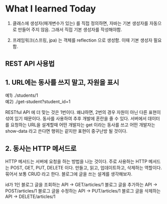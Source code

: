 # What I learned Today

1. 클래스에 생성자(매개변수가 있는) 를 직접 정의하면, 자바는 기본 생성자를 자동으로 만들어 주지 않음. 그래서 직접 기본 생성자를 작성해야함. 
  
2. 프레임워크(스프링, jpa) 는 객체를 reflection 으로 생성함. 이때 기본 생성자 필요함. 

## REST API 사용법

## 1. URL에는 동사를 쓰지 말고, 자원을 표시

예1) ./students/1  
예2) ./get-student?student_id=1

RESTful API 에 더 맞는 것은 1번이다. 왜냐하면, 2번의 경우 자원이 아닌 다른 표현이 섞여 있기 때문이다. 동사를 사용하여 추후 개발에 혼란을 줄 수 있다. 서버에서 데이터를 요청하는 URL을 설계할때 어떤 개발자는 get 이라는 동사를 쓰고 어떤 개발자는 show-data 라고 쓴다면 행위는 같지만 표현이 중구난방 될 것이다.

## 2. 동사는 HTTP 메서드로
HTTP 메서드는 서버에 요청을 하는 방법을 나눈 것이다. 주로 사용하는 HTTP 메서드는 POST, GET, PUT, DELETE 이다. 만들고, 읽고, 업데이트하고, 삭제하는 역할이다. 묶어서 보통 CRUD 라고 한다. 블로그에 글을 쓰는 설계를 생각해보자.

id가 1인 블로그 글을 조회하는 API -> GET/articles/1
블로그 글을 추가하는 API -> POST/articles/1
블로그 글을 수정하는 API -> PUT/articles/1
블로그 글을 삭제하는 API -> DELETE/articles/1